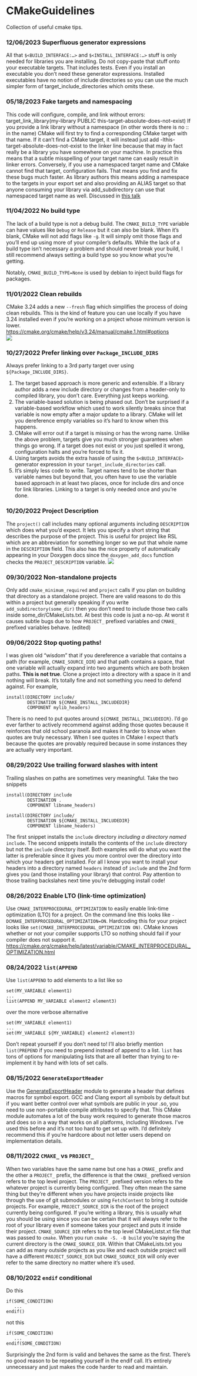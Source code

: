 # CMakeGuidelines
Collection of useful cmake tips.

### 12/06/2023 Superfluous generator expressions
All that `$<BUILD_INTERFACE:…>` and `$<INSTALL_INTERFACE:…>` stuff is only needed for libraries you are installing. Do not copy-paste that stuff onto your executable targets. That includes tests. Even if you install an executable you don’t need these generator expressions. Installed executables have no notion of include directories so you can use the much simpler form of target_include_directories which omits these.

### 05/18/2023 Fake targets and namespacing
This code will configure, compile, and link without errors:
target_link_library(my-library PUBLIC this-target-absolute-does-not-exist)
If you provide a link library without a namespace (in other words there is no :: in the name) CMake will first try to find a corresponding CMake target with that name. If it can’t find a CMake target, it will instead just add -lthis-target-absolute-does-not-exist to the linker line because that may in fact really be a library you have somewhere on your machine. In practice this means that a subtle misspelling of your target name can easily result in linker errors.
Conversely, if you use a namespaced target name and CMake cannot find that target, configuration fails. That means you find and fix these bugs much faster. As library authors this means adding a namespace to the targets in your export set and also providing an ALIAS target so that anyone consuming your library via add_subdirectory can use that namespaced target name as well.
Discussed in [this talk](https://www.youtube.com/watch?v=gN17Q13WLXM)

### 11/04/2022 No build type
The lack of a build type is not a debug build.
The `CMAKE_BUILD_TYPE` variable can have values like `Debug` or `Release` but it can also be blank. When it’s blank, CMake will not add flags like `-g`. It will simply omit those flags and you’ll end up using more of your compiler’s defaults.
While the lack of a build type isn’t necessary a problem and should never break your build, I still recommend always setting a build type so you know what you’re getting.

Notably, `CMAKE_BUILD_TYPE=None` is used by debian to inject build flags for packages.

### 11/01/2022 Clean rebuilds
CMake 3.24 adds a new `--fresh` flag which simplifies the process of doing clean rebuilds. This is the kind of feature you can use locally if you have 3.24 installed even if you’re working on a project whose minimum version is lower.  
https://cmake.org/cmake/help/v3.24/manual/cmake.1.html#options  
![](so_fresh.png)

### 10/27/2022 Prefer linking over `Package_INCLUDE_DIRS`
Always prefer linking to a 3rd party target over using `${Package_INCLUDE_DIRS}`.
1. The target based approach is more generic and extensible. If a library author adds a new include directory or changes from a header-only to compiled library, you don’t care. Everything just keeps working.
1. The variable-based solution is being phased out. Don’t be surprised if a variable-based workflow which used to work silently breaks since that variable is now empty after a major update to a library. CMake will let you dereference empty variables so it’s hard to know when this happens.
1. CMake will error out if a target is missing or has the wrong name. Unlike the above problem, targets give you much stronger guarantees when things go wrong. If a target does not exist or you just spelled it wrong, configuration halts and you’re forced to fix it.
1. Using targets avoids the extra hassle of using the `$<BUILD_INTERFACE>` generator expression in your `target_include_directories` call.
1. It’s simply less code to write. Target names tend to be shorter than variable names but beyond that, you often have to use the variable based approach in at least two places, once for include dirs and once for link libraries.  Linking to a target is only needed once and you’re done.

### 10/20/2022 Project Description
The `project()` call includes many optional arguments including `DESCRIPTION` which does what you’d expect. It lets you specify a short string that describes the purpose of the project. This is useful for project like RSL which are an abbreviation for something longer so we put that whole name in the `DESCRIPTION` field. This also has the nice property of automatically appearing in your Doxygen docs since the `doxygen_add_docs` function checks the `PROJECT_DESCRIPTION` variable.
![](rsl_description.png)

### 09/30/2022 Non-standalone projects
Only add `cmake_minimum_required` and `project` calls if you plan on building that directory as a standalone project. There are valid reasons to do this within a project but generally speaking if you write `add_subdirectory(some_dir)` then you don’t need to include those two calls inside some_dir/CMakeLists.txt. At best this code is just a no-op. At worst it causes subtle bugs due to how `PROJECT_` prefixed variables and `CMAKE_` prefixed variables behave. (edited) 

### 09/06/2022 Stop quoting paths!
I was given old “wisdom” that if you dereference a variable that contains a path (for example, `CMAKE_SOURCE_DIR`) and that path contains a space, that one variable will actually expand into two arguments which are both broken paths. **This is not true**. Clone a project into a directory with a space in it and nothing will break. It’s totally fine and not something you need to defend against.
For example,
```
install(DIRECTORY include/
        DESTINATION ${CMAKE_INSTALL_INCLUDEDIR}
        COMPONENT mylib_headers)
```
There is no need to put quotes around `${CMAKE_INSTALL_INCLUDEDIR}`. I’d go ever farther to actively recommend against adding those quotes because it reinforces that old school paranoia and makes it harder to know when quotes are truly necessary. When I see quotes in CMake I expect that’s because the quotes are provably required because in some instances they are actually very important.

### 08/29/2022 Use trailing forward slashes with intent
Trailing slashes on paths are sometimes very meaningful. Take the two snippets
```
install(DIRECTORY include
        DESTINATION .
        COMPONENT libname_headers)
```
```
install(DIRECTORY include/
        DESTINATION ${CMAKE_INSTALL_INCLUDEDIR}
        COMPONENT libname_headers)
```
The first snippet installs the `include` directory *including a directory named* `include`.
The second snippets installs the contents of the `include` directory but not the `include` directory itself. Both examples will do what you want the latter is preferable since it gives you more control over the directory into which your headers get installed. For all I know you want to install your headers into a directory named `headers` instead of `include` and the 2nd form gives you (and those installing your library) that control.
Pay attention to those trailing backslahes next time you’re debugging install code!

### 08/26/2022 Enable LTO (link-time optimization)
Use `CMAKE_INTERPROCEDURAL_OPTIMIZATION` to easily enable link-time optimization (LTO) for a project. On the command line this looks like `-DCMAKE_INTERPROCEDURAL_OPTIMIZATION=ON`. Hardcoding this for your project looks like `set(CMAKE_INTERPROCEDURAL_OPTIMIZATION ON)`. CMake knows whether or not your compiler supports LTO so nothing should fail if your compiler does not support it.
https://cmake.org/cmake/help/latest/variable/CMAKE_INTERPROCEDURAL_OPTIMIZATION.html

### 08/24/2022 `list(APPEND`
Use `list(APPEND` to add elements to a list like so
```
set(MY_VARIABLE element1)
...
list(APPEND MY_VARIABLE element2 element3)
```
over the more verbose alternative
```
set(MY_VARIABLE element1)
...
set(MY_VARIABLE ${MY_VARIABLE} element2 element3)
```
Don’t repeat yourself if you don’t need to!
I’ll also briefly mention `list(PREPEND` if you need to prepend instead of append to a list. `list` has tons of options for manipulating lists that are all better than trying to re-implement it by hand with lots of set calls.

### 08/15/2022 `GenerateExportHeader`
Use the [GenerateExportHeader](https://cmake.org/cmake/help/latest/module/GenerateExportHeader.html) module to generate a header that defines macros for symbol export. GCC and Clang export all symbols by default but if you want better control over what symbols are public in your .so, you need to use non-portable compile attributes to specify that. This CMake module automates a lot of the busy work required to generate those macros and does so in a way that works on all platforms, including Windows.
I’ve used this before and it’s not too hard to get set up with. I’d definitely recommend this if you’re hardcore about not letter users depend on implementation details.

### 08/11/2022 `CMAKE_` vs `PROJECT_`

When two variables have the same name but one has a `CMAKE_` prefix and the other a `PROJECT_` prefix, the difference is that the `CMAKE_` prefixed version refers to the top level project. The `PROJECT_` prefixed version refers to the whatever project is currently being configured. They often mean the same thing but they’re different when you have projects inside projects like through the use of git submodules or using `FetchContent` to bring it outside projects.
For example, `PROJECT_SOURCE_DIR` is the root of the project currently being configured. If you’re writing a library, this is usually what you should be using since you can be certain that it will always refer to the root of your library even if someone takes your project and puts it inside their project. `CMAKE_SOURCE_DIR` refers to the top level CMakeListst.xt file that was passed to `cmake`. When you run `cmake -S. -B build` you’re saying the current directory is the `CMAKE_SOURCE_DIR`. Within that CMakeLists.txt you can add as many outside projects as you like and each outside project will have a different `PROJECT_SOURCE_DIR` but `CMAKE_SOURCE_DIR` will only ever refer to the same directory no matter where it’s used.

### 08/10/2022 `endif` conditional

Do this
```
if(SOME_CONDITION)
   ...
endif()
```
not this
```
if(SOME_CONDITION)
   ...
endif(SOME_CONDITION)
```
Surprisingly the 2nd form is valid and behaves the same as the first. There’s no good reason to be repeating yourself in the endif call. It’s entirely unnecessary and just makes the code harder to read and maintain.
